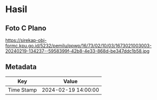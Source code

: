 # Hasil

## Foto C Plano

https://sirekap-obj-formc.kpu.go.id/5232/pemilu/ppwp/16/73/02/10/03/1673021003003-20240219-134237--5958399f-42b8-4e33-868d-be347ddc1b58.jpg


## Metadata

| Key        | Value               |
| ---------- | ------------------- |
| Time Stamp | 2024-02-19 14:00:00 |




